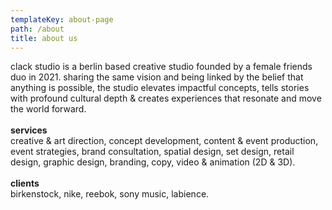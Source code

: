 ```yaml
---
templateKey: about-page
path: /about
title: about us
---
```

clack <crossed> studio </crossed> is a berlin based creative studio founded by a female friends duo in 2021. sharing the same vision and being linked by the belief that anything is possible, the studio elevates impactful concepts, tells stories with profound cultural depth & creates experiences that resonate and move the world forward.\
\
**services**\
creative & art direction, concept development, content & event production, event strategies, brand consultation, spatial design, set design, retail design, graphic design, branding, copy, video & animation (2D & 3D).\
\
**clients**\
birkenstock, nike, reebok, sony music, labience.